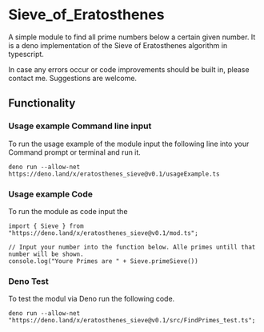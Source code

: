 # Sieve_of_Eratosthenes
A simple module to find all prime numbers below a certain given number. It is a deno implementation of the Sieve of Eratosthenes algorithm in typescript. 

In case any errors occur or code improvements should be built in, please contact me. Suggestions are welcome. 

## Functionality 
### Usage example Command line input ###
To run the usage example of the module input the following line into your Command prompt or terminal and run it.
```
deno run --allow-net https://deno.land/x/eratosthenes_sieve@v0.1/usageExample.ts
```

### Usage example Code ### 
To run the module as code input the 
```
import { Sieve } from "https://deno.land/x/eratosthenes_sieve@v0.1/mod.ts";

// Input your number into the function below. Alle primes untill that number will be shown.
console.log("Youre Primes are " + Sieve.primeSieve()) 
```

### Deno Test ###
To test the modul via Deno run the following code. 
```
deno run --allow-net "https://deno.land/x/eratosthenes_sieve@v0.1/src/FindPrimes_test.ts";
```
